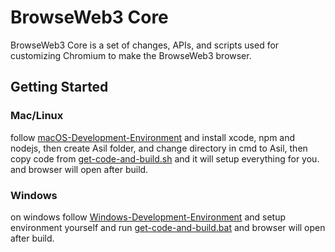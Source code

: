 # BrowseWeb3 Core

BrowseWeb3 Core is a set of changes, APIs, and scripts used for customizing Chromium to make the BrowseWeb3 browser.

## Getting Started

### Mac/Linux
follow 
[macOS-Development-Environment](https://github.com/brave/brave-browser/wiki/macOS-Development-Environment) and install xcode, npm and nodejs, then
create Asil folder, and change directory in cmd to Asil, then copy code from
[get-code-and-build.sh](https://github.com/AsilHQ/asil-core/blob/1.62/get-code-and-build.sh)
and it will setup everything for you. and browser will open after build.


### Windows
 on windows follow 
[Windows-Development-Environment](https://github.com/brave/brave-browser/wiki/Windows-Development-Environment) and setup environment yourself and run [get-code-and-build.bat](https://github.com/AsilHQ/asil-core/blob/1.62/get-code-and-build.bat)
 and browser will open after build.

